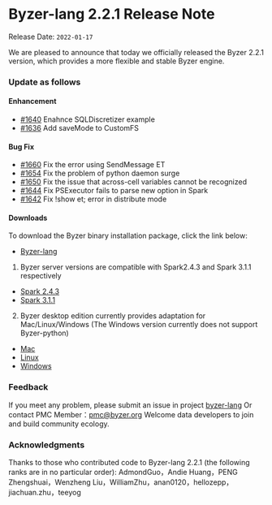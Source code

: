 # Byzer-lang 2.2.1 Release Note

Release Date: `2022-01-17`

We are pleased to announce that today we officially released the Byzer 2.2.1 version, which provides a more flexible and stable Byzer engine.

### Update as follows
#### Enhancement
- [#1640](https://github.com/byzer-org/byzer-lang/pull/1640)  Enahnce SQLDiscretizer example
- [#1636](https://github.com/byzer-org/byzer-lang/pull/1636)   Add saveMode to CustomFS

#### Bug Fix
- [#1660](https://github.com/byzer-org/byzer-lang/pull/1660)   Fix the error using SendMessage ET
- [#1654](https://github.com/byzer-org/byzer-lang/pull/1654)  Fix the problem of python daemon surge
- [#1650](https://github.com/byzer-org/byzer-lang/pull/1650)  Fix the issue that across-cell variables cannot be recognized
- [#1644](https://github.com/byzer-org/byzer-lang/pull/1644)  Fix PSExecutor fails to parse new option in Spark
- [#1642](https://github.com/byzer-org/byzer-lang/pull/1642)  Fix !show et; error in distribute mode

#### Downloads
To download the Byzer binary installation package, click the link below:
- [Byzer-lang](https://download.byzer.org/byzer/2.2.1/)
1. Byzer server versions are compatible with Spark2.4.3 and Spark 3.1.1 respectively
- [Spark 2.4.3](https://download.byzer.org/byzer/2.2.1/byzer-lang_2.4-2.2.1.tar.gz) 
- [Spark 3.1.1](https://download.byzer.org/byzer/2.2.1/byzer-lang_3.0-2.2.1.tar.gz) 
2. Byzer desktop edition currently provides adaptation for Mac/Linux/Windows (The Windows version currently does not support Byzer-python)
- [Mac](https://download.byzer.org/byzer/2.2.1/byzer-lang-darwin-0.0.7.vsix)
- [Linux](https://download.byzer.org/byzer/2.2.1/byzer-lang-linux-0.0.7.vsix)
- [Windows](https://download.byzer.org/byzer/2.2.1/byzer-lang-win-0.0.7.vsix)

### Feedback
If you meet any problem, please submit an issue in project [byzer-lang](https://github.com/byzer-org/byzer-lang) 
Or contact PMC Member：[pmc@byzer.org](mailto:pmc@byzer.org)
Welcome data developers to join and build community ecology.

### Acknowledgments
Thanks to those who contributed code to Byzer-lang 2.2.1 (the following ranks are in no particular order): AdmondGuo，Andie Huang，PENG Zhengshuai，Wenzheng Liu，WilliamZhu，anan0120，hellozepp，jiachuan.zhu，teeyog